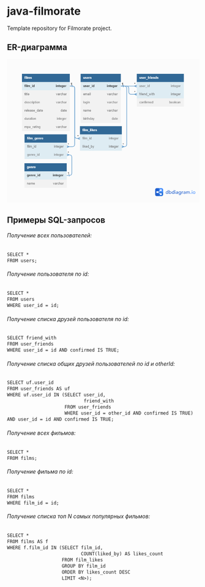 # java-filmorate
Template repository for Filmorate project.
## ER-диаграмма
![ER diagram](https://github.com/smdka/java-filmorate/blob/a13481a7833c5e54689339f81202ac4e06e66276/Untitled%20(1).png)
## Примеры SQL-запросов
###### Получение всех пользователей:
```
SELECT *
FROM users;
```
###### Получение пользователя по id:
```
SELECT *
FROM users
WHERE user_id = id;
```
###### Получение списка друзей пользователя по id:
```
SELECT friend_with
FROM user_friends
WHERE user_id = id AND confirmed IS TRUE;
```
###### Получение списка общих друзей пользователей по id и otherId:
```
SELECT uf.user_id
FROM user_friends AS uf
WHERE uf.user_id IN (SELECT user_id,
                            friend_with
                     FROM user_friends
                     WHERE user_id = other_id AND confirmed IS TRUE)
AND user_id = id AND confirmed IS TRUE;
```
###### Получение всех фильмов:
```
SELECT *
FROM films;
```
###### Получение фильма по id:
```
SELECT *
FROM films
WHERE film_id = id;
```
###### Получение списка топ N самых популярных фильмов:
```
SELECT *
FROM films AS f
WHERE f.film_id IN (SELECT film_id,
                           COUNT(liked_by) AS likes_count
                    FROM film_likes
                    GROUP BY film_id
                    ORDER BY likes_count DESC
                    LIMIT <N>);
```
